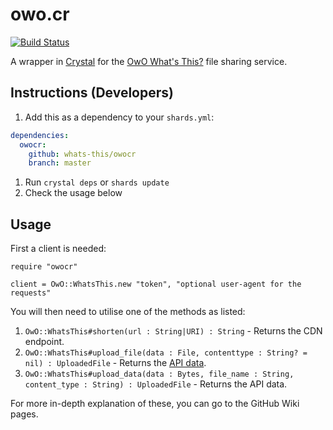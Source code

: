 # owo.cr

[![Build Status](https://travis-ci.org/whats-this/owocr.svg?branch=master)](https://travis-ci.org/whats-this/owocr)

A wrapper in [Crystal](https://crystal-lang.org) for the [OwO What's This?](https://owo.whats-th.is) file sharing service.

## Instructions (Developers)

1. Add this as a dependency to your `shards.yml`:

```yaml
dependencies:
  owocr:
    github: whats-this/owocr
    branch: master
```

1. Run `crystal deps` or `shards update`
1. Check the usage below

## Usage

First a client is needed:

```crystal
require "owocr"

client = OwO::WhatsThis.new "token", "optional user-agent for the requests"
```

You will then need to utilise one of the methods as listed:

  1. `OwO::WhatsThis#shorten(url : String|URI) : String` - Returns the CDN endpoint.
  1. `OwO::WhatsThis#upload_file(data : File, contenttype : String? = nil) : UploadedFile` - Returns the [API data](src/owocr/uploadedfile).
  1. `OwO::WhatsThis#upload_data(data : Bytes, file_name : String, content_type : String) : UploadedFile` - Returns the API data.

For more in-depth explanation of these, you can go to the GitHub Wiki pages.